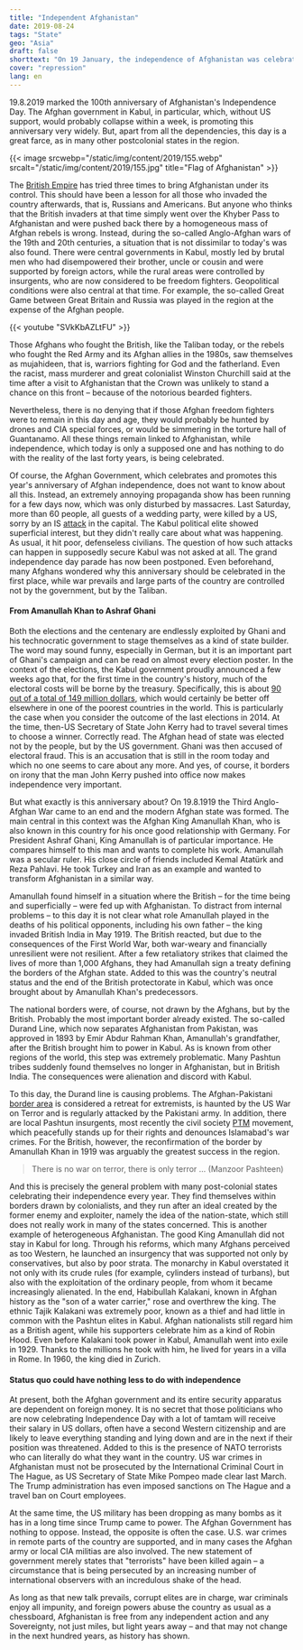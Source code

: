 ```yaml
---
title: "Independent Afghanistan"
date: 2019-08-24
tags: "State"
geo: "Asia"
draft: false
shorttext: "On 19 January, the independence of Afghanistan was celebrated. The government celebrates and the people laugh / cry at it."
cover: "repression"
lang: en
---
```


19.8.2019 marked the 100th anniversary of Afghanistan's Independence Day. The Afghan government in Kabul, in particular, which, without US support, would probably collapse within a week, is promoting this anniversary very widely. But, apart from all the dependencies, this day is a great farce, as in many other postcolonial states in the region.

{{< image srcwebp="/static/img/content/2019/155.webp" srcalt="/static/img/content/2019/155.jpg" title="Flag of Afghanistan" >}}

The [British Empire](https://www.globalresearch.ca/afghanistan-the-legacy-of-the-british-empire-a-brief-history/5327994 "Afghanistan: The Legacy of the British Empire. A Brief History") has tried three times to bring Afghanistan under its control. This should have been a lesson for all those who invaded the country afterwards, that is, Russians and Americans. But anyone who thinks that the British invaders at that time simply went over the Khyber Pass to Afghanistan and were pushed back there by a homogeneous mass of Afghan rebels is wrong. Instead, during the so-called Anglo-Afghan wars of the 19th and 20th centuries, a situation that is not dissimilar to today's was also found. There were central governments in Kabul, mostly led by brutal men who had disempowered their brother, uncle or cousin and were supported by foreign actors, while the rural areas were controlled by insurgents, who are now considered to be freedom fighters. Geopolitical conditions were also central at that time. For example, the so-called Great Game between Great Britain and Russia was played in the region at the expense of the Afghan people.

{{< youtube "SVkKbAZLtFU" >}}

Those Afghans who fought the British, like the Taliban today, or the rebels who fought the Red Army and its Afghan allies in the 1980s, saw themselves as mujahideen, that is, warriors fighting for God and the fatherland. Even the racist, mass murderer and great colonialist Winston Churchill said at the time after a visit to Afghanistan that the Crown was unlikely to stand a chance on this front – because of the notorious bearded fighters. 

Nevertheless, there is no denying that if those Afghan freedom fighters were to remain in this day and age, they would probably be hunted by drones and CIA special forces, or would be simmering in the torture hall of Guantanamo. All these things remain linked to Afghanistan, while independence, which today is only a supposed one and has nothing to do with the reality of the last forty years, is being celebrated.

Of course, the Afghan Government, which celebrates and promotes this year's anniversary of Afghan independence, does not want to know about all this. Instead, an extremely annoying propaganda show has been running for a few days now, which was only disturbed by massacres. Last Saturday, more than 60 people, all guests of a wedding party, were killed by a US, sorry by an IS [attack](https://www.bbc.com/news/world-asia-49383803 "Afghanistan: Bomb kills 63 at wedding in Kabul") in the capital. The Kabul political elite showed superficial interest, but they didn't really care about what was happening. As usual, it hit poor, defenseless civilians. The question of how such attacks can happen in supposedly secure Kabul was not asked at all. The grand independence day parade has now been postponed. Even beforehand, many Afghans wondered why this anniversary should be celebrated in the first place, while war prevails and large parts of the country are controlled not by the government, but by the Taliban.

#### From Amanullah Khan to Ashraf Ghani

Both the elections and the centenary are endlessly exploited by Ghani and his technocratic government to stage themselves as a kind of state builder. The word may sound funny, especially in German, but it is an important part of Ghani's campaign and can be read on almost every election poster. In the context of the elections, the Kabul government proudly announced a few weeks ago that, for the first time in the country's history, much of the electoral costs will be borne by the treasury. Specifically, this is about [90 out of a total of 149 million dollars](http://www.iec.org.af/en/media-gallery/press-releases/661-budget-approval-20190714-en "Press Release On Budget Approval For Presidential Election"), which would certainly be better off elsewhere in one of the poorest countries in the world. This is particularly the case when you consider the outcome of the last elections in 2014. At the time, then-US Secretary of State John Kerry had to travel several times to choose a winner. Correctly read. The Afghan head of state was elected not by the people, but by the US government. Ghani was then accused of electoral fraud. This is an accusation that is still in the room today and which no one seems to care about any more. And yes, of course, it borders on irony that the man John Kerry pushed into office now makes independence very important.

But what exactly is this anniversary about? On 19.8.1919 the Third Anglo-Afghan War came to an end and the modern Afghan state was formed. The main central in this context was the Afghan King Amanullah Khan, who is also known in this country for his once good relationship with Germany. For President Ashraf Ghani, King Amanullah is of particular importance. He compares himself to this man and wants to complete his work. Amanullah was a secular ruler. His close circle of friends included Kemal Atatürk and Reza Pahlavi. He took Turkey and Iran as an example and wanted to transform Afghanistan in a similar way.

Amanullah found himself in a situation where the British – for the time being and superficially – were fed up with Afghanistan. To distract from internal problems – to this day it is not clear what role Amanullah played in the deaths of his political opponents, including his own father – the king invaded British India in May 1919. The British reacted, but due to the consequences of the First World War, both war-weary and financially unresilient were not resilient. After a few retaliatory strikes that claimed the lives of more than 1,000 Afghans, they had Amanullah sign a treaty defining the borders of the Afghan state. Added to this was the country's neutral status and the end of the British protectorate in Kabul, which was once brought about by Amanullah Khan's predecessors.

The national borders were, of course, not drawn by the Afghans, but by the British. Probably the most important border already existed. The so-called Durand Line, which now separates Afghanistan from Pakistan, was approved in 1893 by Emir Abdur Rahman Khan, Amanullah's grandfather, after the British brought him to power in Kabul. As is known from other regions of the world, this step was extremely problematic. Many Pashtun tribes suddenly found themselves no longer in Afghanistan, but in British India. The consequences were alienation and discord with Kabul.

To this day, the Durand line is causing problems. The Afghan-Pakistani [border area](https://www.latimes.com/opinion/story/2019-08-16/terrorist-safe-havens-war-afghanistan "Op-Ed: Terrorist 'safe havens' are a myth — and no reason for continuing the war in Afghanistan") is considered a retreat for extremists, is haunted by the US War on Terror and is regularly attacked by the Pakistani army. In addition, there are local Pashtun insurgents, most recently the civil society [PTM](https://thediplomat.com/2018/04/what-does-the-pashtun-tahafuz-movement-want/ "What Does the Pashtun Tahafuz Movement Want?") movement, which peacefully stands up for their rights and denounces Islamabad's war crimes. For the British, however, the reconfirmation of the border by Amanullah Khan in 1919 was arguably the greatest success in the region.

> There is no war on terror, there is only terror ... (Manzoor Pashteen)

And this is precisely the general problem with many post-colonial states celebrating their independence every year. They find themselves within borders drawn by colonialists, and they run after an ideal created by the former enemy and exploiter, namely the idea of the nation-state, which still does not really work in many of the states concerned. This is another example of heterogeneous Afghanistan. The good King Amanullah did not stay in Kabul for long. Through his reforms, which many Afghans perceived as too Western, he launched an insurgency that was supported not only by conservatives, but also by poor strata. The monarchy in Kabul overstated it not only with its crude rules (for example, cylinders instead of turbans), but also with the exploitation of the ordinary people, from whom it became increasingly alienated. In the end, Habibullah Kalakani, known in Afghan history as the "son of a water carrier," rose and overthrew the king. The ethnic Tajik Kalakani was extremely poor, known as a thief and had little in common with the Pashtun elites in Kabul. Afghan nationalists still regard him as a British agent, while his supporters celebrate him as a kind of Robin Hood. Even before Kalakani took power in Kabul, Amanullah went into exile in 1929. Thanks to the millions he took with him, he lived for years in a villa in Rome. In 1960, the king died in Zurich.

#### Status quo could have nothing less to do with independence

At present, both the Afghan government and its entire security apparatus are dependent on foreign money. It is no secret that those politicians who are now celebrating Independence Day with a lot of tamtam will receive their salary in US dollars, often have a second Western citizenship and are likely to leave everything standing and lying down and are in the next if their position was threatened. Added to this is the presence of NATO terrorists who can literally do what they want in the country. US war crimes in Afghanistan must not be prosecuted by the International Criminal Court in The Hague, as US Secretary of State Mike Pompeo made clear last March. The Trump administration has even imposed sanctions on The Hague and a travel ban on Court employees.

At the same time, the US military has been dropping as many bombs as it has in a long time since Trump came to power. The Afghan Government has nothing to oppose. Instead, the opposite is often the case. U.S. war crimes in remote parts of the country are supported, and in many cases the Afghan army or local CIA militias are also involved. The new statement of government merely states that "terrorists" have been killed again – a circumstance that is being persecuted by an increasing number of international observers with an incredulous shake of the head.

As long as that new talk prevails, corrupt elites are in charge, war criminals enjoy all impunity, and foreign powers abuse the country as usual as a chessboard, Afghanistan is free from any independent action and any Sovereignty, not just miles, but light years away – and that may not change in the next hundred years, as history has shown.
